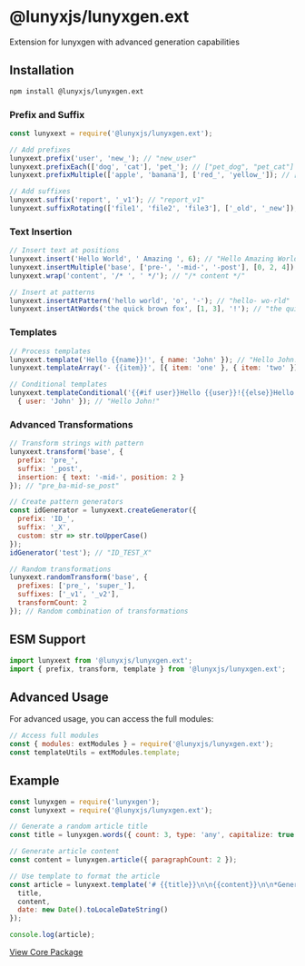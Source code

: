# @lunyxjs/lunyxgen.ext

Extension for lunyxgen with advanced generation capabilities

## Installation

```bash
npm install @lunyxjs/lunyxgen.ext
```

### Prefix and Suffix

```javascript
const lunyxext = require('@lunyxjs/lunyxgen.ext');

// Add prefixes
lunyxext.prefix('user', 'new_'); // "new_user"
lunyxext.prefixEach(['dog', 'cat'], 'pet_'); // ["pet_dog", "pet_cat"]
lunyxext.prefixMultiple(['apple', 'banana'], ['red_', 'yellow_']); // ["red_apple", "yellow_banana"]

// Add suffixes
lunyxext.suffix('report', '_v1'); // "report_v1" 
lunyxext.suffixRotating(['file1', 'file2', 'file3'], ['_old', '_new']); // ["file1_old", "file2_new", "file3_old"]
```

### Text Insertion

```javascript
// Insert text at positions
lunyxext.insert('Hello World', ' Amazing ', 6); // "Hello Amazing World"
lunyxext.insertMultiple('base', ['pre-', '-mid-', '-post'], [0, 2, 4]); // "pre-ba-mid-se-post"
lunyxext.wrap('content', '/* ', ' */'); // "/* content */"

// Insert at patterns
lunyxext.insertAtPattern('hello world', 'o', '-'); // "hello- wo-rld"
lunyxext.insertAtWords('the quick brown fox', [1, 3], '!'); // "the quick! brown fox!"
```

### Templates

```javascript
// Process templates
lunyxext.template('Hello {{name}}!', { name: 'John' }); // "Hello John!"
lunyxext.templateArray('- {{item}}', [{ item: 'one' }, { item: 'two' }]); // "- one\n- two"

// Conditional templates
lunyxext.templateConditional('{{#if user}}Hello {{user}}!{{else}}Hello Guest!{{/if}}', 
  { user: 'John' }); // "Hello John!"
```

### Advanced Transformations

```javascript
// Transform strings with pattern
lunyxext.transform('base', {
  prefix: 'pre_',
  suffix: '_post',
  insertion: { text: '-mid-', position: 2 }
}); // "pre_ba-mid-se_post"

// Create pattern generators
const idGenerator = lunyxext.createGenerator({
  prefix: 'ID_',
  suffix: '_X',
  custom: str => str.toUpperCase()
});
idGenerator('test'); // "ID_TEST_X"

// Random transformations
lunyxext.randomTransform('base', {
  prefixes: ['pre_', 'super_'],
  suffixes: ['_v1', '_v2'],
  transformCount: 2
}); // Random combination of transformations
```

## ESM Support

```javascript
import lunyxext from '@lunyxjs/lunyxgen.ext';
import { prefix, transform, template } from '@lunyxjs/lunyxgen.ext';
```

## Advanced Usage

For advanced usage, you can access the full modules:

```javascript
// Access full modules
const { modules: extModules } = require('@lunyxjs/lunyxgen.ext');
const templateUtils = extModules.template;
```

## Example

```javascript
const lunyxgen = require('lunyxgen');
const lunyxext = require('@lunyxjs/lunyxgen.ext');

// Generate a random article title
const title = lunyxgen.words({ count: 3, type: 'any', capitalize: true }).join(' ');

// Generate article content
const content = lunyxgen.article({ paragraphCount: 2 });

// Use template to format the article
const article = lunyxext.template('# {{title}}\n\n{{content}}\n\n*Generated on {{date}}*', {
  title,
  content,
  date: new Date().toLocaleDateString()
});

console.log(article);
```

[View Core Package](https://www.npmjs.com/package/lunyxgen)